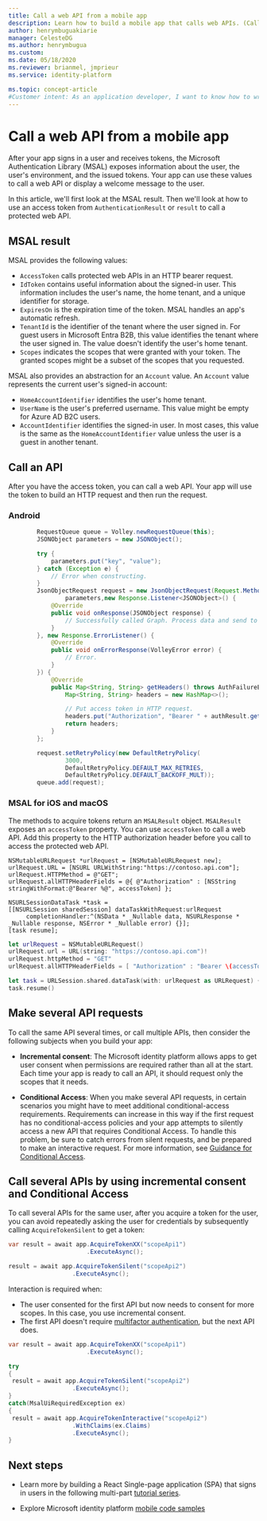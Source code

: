 ```yaml
---
title: Call a web API from a mobile app
description: Learn how to build a mobile app that calls web APIs. (Call a web API.)
author: henrymbuguakiarie
manager: CelesteDG
ms.author: henrymbugua
ms.custom: 
ms.date: 05/18/2020
ms.reviewer: brianmel, jmprieur
ms.service: identity-platform

ms.topic: concept-article
#Customer intent: As an application developer, I want to know how to write a mobile app that calls web APIs by using the Microsoft identity platform.
---
```


# Call a web API from a mobile app

After your app signs in a user and receives tokens, the Microsoft Authentication Library (MSAL) exposes information about the user, the user's environment, and the issued tokens. Your app can use these values to call a web API or display a welcome message to the user.

In this article, we'll first look at the MSAL result. Then we'll look at how to use an access token from `AuthenticationResult` or `result` to call a protected web API.

## MSAL result
MSAL provides the following values:

- `AccessToken` calls protected web APIs in an HTTP bearer request.
- `IdToken` contains useful information about the signed-in user. This information includes the user's name, the home tenant, and a unique identifier for storage.
- `ExpiresOn` is the expiration time of the token. MSAL handles an app's automatic refresh.
- `TenantId` is the identifier of the tenant where the user signed in. For guest users in Microsoft Entra B2B, this value identifies the tenant where the user signed in. The value doesn't identify the user's home tenant.
- `Scopes` indicates the scopes that were granted with your token. The granted scopes might be a subset of the scopes that you requested.

MSAL also provides an abstraction for an `Account` value. An `Account` value represents the current user's signed-in account:

- `HomeAccountIdentifier` identifies the user's home tenant.
- `UserName` is the user's preferred username. This value might be empty for Azure AD B2C users.
- `AccountIdentifier` identifies the signed-in user. In most cases, this value is the same as the `HomeAccountIdentifier` value unless the user is a guest in another tenant.

## Call an API

After you have the access token, you can call a web API. Your app will use the token to build an HTTP request and then run the request.

### Android

```Java
        RequestQueue queue = Volley.newRequestQueue(this);
        JSONObject parameters = new JSONObject();

        try {
            parameters.put("key", "value");
        } catch (Exception e) {
            // Error when constructing.
        }
        JsonObjectRequest request = new JsonObjectRequest(Request.Method.GET, MSGRAPH_URL,
                parameters,new Response.Listener<JSONObject>() {
            @Override
            public void onResponse(JSONObject response) {
                // Successfully called Graph. Process data and send to UI.
            }
        }, new Response.ErrorListener() {
            @Override
            public void onErrorResponse(VolleyError error) {
                // Error.
            }
        }) {
            @Override
            public Map<String, String> getHeaders() throws AuthFailureError {
                Map<String, String> headers = new HashMap<>();

                // Put access token in HTTP request.
                headers.put("Authorization", "Bearer " + authResult.getAccessToken());
                return headers;
            }
        };

        request.setRetryPolicy(new DefaultRetryPolicy(
                3000,
                DefaultRetryPolicy.DEFAULT_MAX_RETRIES,
                DefaultRetryPolicy.DEFAULT_BACKOFF_MULT));
        queue.add(request);
```

### MSAL for iOS and macOS

The methods to acquire tokens return an `MSALResult` object. `MSALResult` exposes an `accessToken` property. You can use `accessToken` to call a web API. Add this property to the HTTP authorization header before you call to access the protected web API.

```objc
NSMutableURLRequest *urlRequest = [NSMutableURLRequest new];
urlRequest.URL = [NSURL URLWithString:"https://contoso.api.com"];
urlRequest.HTTPMethod = @"GET";
urlRequest.allHTTPHeaderFields = @{ @"Authorization" : [NSString stringWithFormat:@"Bearer %@", accessToken] };

NSURLSessionDataTask *task =
[[NSURLSession sharedSession] dataTaskWithRequest:urlRequest
     completionHandler:^(NSData * _Nullable data, NSURLResponse * _Nullable response, NSError * _Nullable error) {}];
[task resume];
```

```swift
let urlRequest = NSMutableURLRequest()
urlRequest.url = URL(string: "https://contoso.api.com")!
urlRequest.httpMethod = "GET"
urlRequest.allHTTPHeaderFields = [ "Authorization" : "Bearer \(accessToken)" ]

let task = URLSession.shared.dataTask(with: urlRequest as URLRequest) { (data: Data?, response: URLResponse?, error: Error?) in }
task.resume()
```

## Make several API requests

To call the same API several times, or call multiple APIs, then consider the following subjects when you build your app:

- **Incremental consent**: The Microsoft identity platform allows apps to get user consent when permissions are required rather than all at the start. Each time your app is ready to call an API, it should request only the scopes that it needs.

- **Conditional Access**: When you make several API requests, in certain scenarios you might have to meet additional conditional-access requirements. Requirements can increase in this way if the first request has no conditional-access policies and your app attempts to silently access a new API that requires Conditional Access. To handle this problem, be sure to catch errors from silent requests, and be prepared to make an interactive request.  For more information, see [Guidance for Conditional Access](v2-conditional-access-dev-guide.md).

## Call several APIs by using incremental consent and Conditional Access

To call several APIs for the same user, after you acquire a token for the user, you can avoid repeatedly asking the user for credentials by subsequently calling `AcquireTokenSilent` to get a token:

```csharp
var result = await app.AcquireTokenXX("scopeApi1")
                      .ExecuteAsync();

result = await app.AcquireTokenSilent("scopeApi2")
                  .ExecuteAsync();
```

Interaction is required when:

- The user consented for the first API but now needs to consent for more scopes. In this case, you use incremental consent.
- The first API doesn't require [multifactor authentication](~/identity/authentication/concept-mfa-howitworks.md), but the next API does.

```csharp
var result = await app.AcquireTokenXX("scopeApi1")
                      .ExecuteAsync();

try
{
 result = await app.AcquireTokenSilent("scopeApi2")
                  .ExecuteAsync();
}
catch(MsalUiRequiredException ex)
{
 result = await app.AcquireTokenInteractive("scopeApi2")
                  .WithClaims(ex.Claims)
                  .ExecuteAsync();
}
```

## Next steps

- Learn more by building a React Single-page application (SPA) that signs in users in the following multi-part [tutorial series](tutorial-single-page-app-react-register-app.md).

- Explore Microsoft identity platform [mobile code samples](sample-v2-code.md#mobile) 
